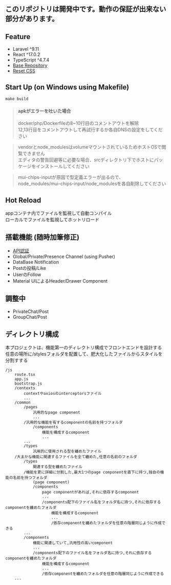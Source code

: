 ## このリポジトリは開発中です。動作の保証が出来ない部分があります。

## Feature
- Laravel ^9.11
- React ^17.0.2
- TypeScript ^4.7.4
- [Base Repository][Base Repository]
- [Reset CSS][Reset CSS]

## Start Up (on Windows using Makefile)
```
make build
```
> #### apkがエラーを吐いた場合
> docker/php/Dockerfileの8~10行目のコメントアウトを解除  
> 12,13行目をコメントアウトして再試行するか各自DNSの設定をしてください

> vendorとnode_modulesはvolumeマウントされているためホストOSで閲覧できません  
> エディタの警告回避等に必要な場合、srcディレクトリ下でホストにパッケージをインストールしてください  

> mui-chips-inputが原因で型定義エラーが出るので、  
> node_modules/mui-chips-input/node_modulesを各自削除してください

## Hot Reload
appコンテナ内でファイルを監視して自動コンパイル  
ローカルでファイルを監視してホットリロード

## 搭載機能 (随時加筆修正)
- [API認証][Auth]
- Global/Private/Presence Channel (using Pusher)
- DataBase Notification
- Postの投稿/Like
- UserのFollow
- Material UIによるHeader/Drawer Component

## 調整中
- PrivateChat/Post
- GroupChat/Post

## ディレクトリ構成
本プロジェクトは、機能第一のディレクトリ構成でフロントエンドを設計する  
任意の場所に/stylesフォルダを配置して、肥大化したファイルからスタイルを分割すする  

```
/js
    route.tsx
    app.js
    bootstrap.js
    /contexts
        contextやaxiosのinterceptorsファイル
        ...
    /common
        /pages
            汎用的なpage component
            ...
        /汎用的な機能を有するcomponentの名前を持つフォルダ
            /components
                機能を構成するcomponent
                ...
        ...
        /types
            汎用的に使用される型を纏めたファイル
    /大まかな機能に関連するファイルを全て纏めた,任意の名前のフォルダ
        /types
            関連する型を纏めたファイル
        /機能を更に詳細に分割した,最大1つのpage componentを直下に持つ,独自の機能の名前を持つフォルダ
            (page component)
            /components
                page componentがあれば,それに依存するcomponent
                ...
                /components配下のファイル名をフォルダ名に持つ,それに依存するcomponentを纏めたフォルダ
                    機能を構成するcomponent
                    ...
                    /依存componentを纏めたフォルダを任意の階層同じように作成できる
        ...
        /components
            機能に関連していて,汎用性の高いcomponent
            ...
            /components配下のファイル名をフォルダ名に持つ,それに依存するcomponentを纏めたフォルダ
                機能を構成するcomponent
                ...
                /依存componentを纏めたフォルダを任意の階層同じように作成できる
    ...
```


[Base Repository]: https://github.com/mariebell/fullstack-project
[Reset CSS]: https://raw.githubusercontent.com/twbs/bootstrap/v4-dev/dist/css/bootstrap-reboot.css
[Auth]: https://akiblog10.com/authentication-spa-laravel-react/
